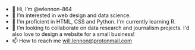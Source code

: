 - 👋 Hi, I’m @wlennon-864
- 👀 I’m interested in web design and data science.
- 🌱 I’m proficient in HTML, CSS and Python. I'm currently learning R.
- 💞️ I’m looking to collaborate on data research and journalism projects. I'd also love to design a website for a small business! 
- 📫 How to reach me will.lennon@protonmail.com

<!---
wlennon-864/wlennon-864 is a ✨ special ✨ repository because its `README.md` (this file) appears on your GitHub profile.
You can click the Preview link to take a look at your changes.
--->
